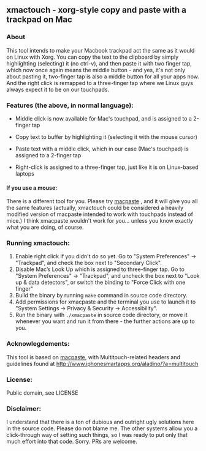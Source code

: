 
## xmactouch - xorg-style copy and paste with a trackpad on Mac

### About

This tool intends to make your Macbook trackpad act the same as it would on Linux with Xorg. You can copy the text to the clipboard by simply highlighting (selecting) it (no ctrl-v), and then paste it with two finger tap, which now once again means the middle button - and yes, it's not only about pasting it, two-finger tap is also a middle button for all your apps now. And the right click is remapped to a three-finger tap where we Linux guys always expect it to be on our touchpads.

### Features (the above, in normal language):

* Middle click is now available for Mac's touchpad, and is assigned to a 2-finger tap

* Copy text to buffer by highlighting it (selecting it with the mouse cursor)

* Paste text with a middle click, which in our case (Mac's touchpad) is assigned to a 2-finger tap

* Right-click is assigned to a three-finger tap, just like it is on Linux-based laptops

#### If you use a mouse:

There is a different tool for you. Please try [macpaste](https://github.com/lodestone/macpaste) , and it will give you all the same features (actually, xmactouch could be considered a heavily modified version of macpaste intended to work with touchpads instead of mice.) I think xmacpaste wouldn't work for you... unless you know exactly what you are doing, of course.

### Running xmactouch:
1. Enable right click if you didn't do so yet. Go to "System Preferences" -> "Trackpad", and check the box next to "Secondary Click".
2. Disable Mac’s Look Up which is assigned to three-finger tap. Go to "System Preferences" -> "Trackpad", and uncheck the box next to "Look up & data detectors", or switch the binding to "Force Click with one finger"
3. Build the binary by running `make` command in source code directory.
4. Add permissions for xmacpaste and the terminal you use to launch it to "System Settings -> Privacy & Security -> Accessibility".
5. Run the binary with `./xmacpaste` in source code directory, or move it whenever you want and run it from there - the further actions are up to you.

### Acknowlegdements:
This tool is based on [macpaste](https://github.com/lodestone/macpaste), with Multitouch-related headers and guidelines found at http://www.iphonesmartapps.org/aladino/?a=multitouch
### License:
Public domain, see LICENSE
### Disclaimer:
I understand that there is a ton of dubious and outright ugly solutions here in the source code. Please do not blame me. The other systems allow you a click-through way of setting such things, so I was ready to put only that much effort into that code. Sorry. PRs are welcome.
